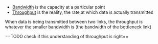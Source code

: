 - [Bandwidth](Bandwidth.md) is the capacity at a particular point
- [Throughput](Throughput.md) is the reality, the rate at which data is actually transmitted

When data is being transmitted between two links, the throughput is whatever the smaller bandwidth is (the bandwidth of the bottleneck link)

==TODO check if this understanding of throughput is right==
